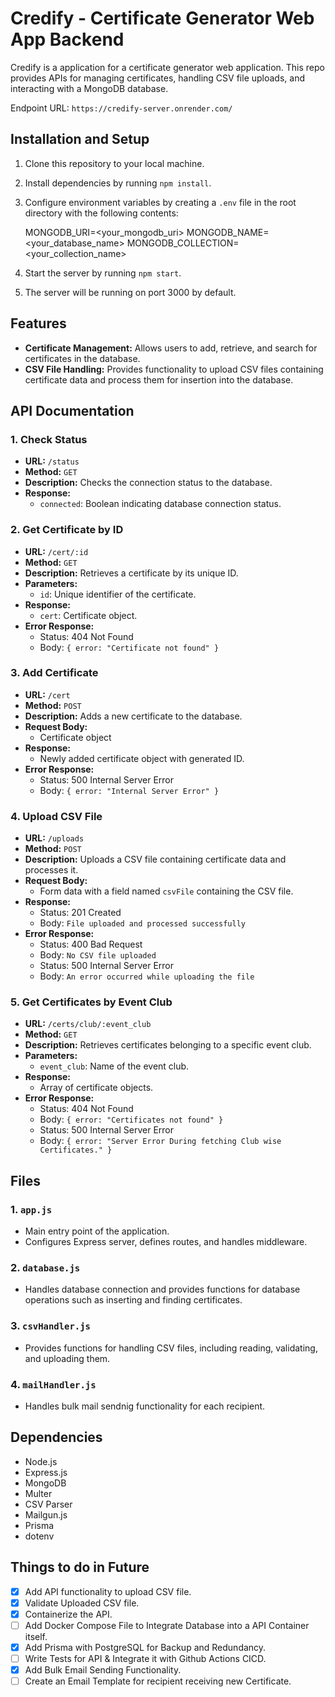 # Credify - Certificate Generator Web App Backend

Credify is a  application for a certificate generator web application. This repo provides APIs for managing certificates, handling CSV file uploads, and interacting with a MongoDB database.

Endpoint URL: `https://credify-server.onrender.com/`

## Installation and Setup

1. Clone this repository to your local machine.
2. Install dependencies by running `npm install`.
3. Configure environment variables by creating a `.env` file in the root directory with the following contents:

   MONGODB_URI=<your_mongodb_uri>
   MONGODB_NAME=<your_database_name>
   MONGODB_COLLECTION=<your_collection_name>

4. Start the server by running `npm start`.
5. The server will be running on port 3000 by default.

## Features

- **Certificate Management:** Allows users to add, retrieve, and search for certificates in the database.
- **CSV File Handling:** Provides functionality to upload CSV files containing certificate data and process them for insertion into the database.

## API Documentation

### 1. Check Status

- **URL:** `/status`
- **Method:** `GET`
- **Description:** Checks the connection status to the database.
- **Response:**
  - `connected`: Boolean indicating database connection status.

### 2\. Get Certificate by ID

- **URL:** `/cert/:id`
- **Method:** `GET`
- **Description:** Retrieves a certificate by its unique ID.
- **Parameters:**
  - `id`: Unique identifier of the certificate.
- **Response:**
  - `cert`: Certificate object.
- **Error Response:**
  - Status: 404 Not Found
  - Body: `{ error: "Certificate not found" }`

### 3\. Add Certificate

- **URL:** `/cert`
- **Method:** `POST`
- **Description:** Adds a new certificate to the database.
- **Request Body:**
  - Certificate object
- **Response:**
  - Newly added certificate object with generated ID.
- **Error Response:**
  - Status: 500 Internal Server Error
  - Body: `{ error: "Internal Server Error" }`

### 4\. Upload CSV File

- **URL:** `/uploads`
- **Method:** `POST`
- **Description:** Uploads a CSV file containing certificate data and processes it.
- **Request Body:**
  - Form data with a field named `csvFile` containing the CSV file.
- **Response:**
  - Status: 201 Created
  - Body: `File uploaded and processed successfully`
- **Error Response:**
  - Status: 400 Bad Request
  - Body: `No CSV file uploaded`
  - Status: 500 Internal Server Error
  - Body: `An error occurred while uploading the file`

### 5\. Get Certificates by Event Club

- **URL:** `/certs/club/:event_club`
- **Method:** `GET`
- **Description:** Retrieves certificates belonging to a specific event club.
- **Parameters:**
  - `event_club`: Name of the event club.
- **Response:**
  - Array of certificate objects.
- **Error Response:**
  - Status: 404 Not Found
  - Body: `{ error: "Certificates not found" }`
  - Status: 500 Internal Server Error
  - Body: `{ error: "Server Error During fetching Club wise Certificates." }`

## Files

### 1\. `app.js`

- Main entry point of the application.
- Configures Express server, defines routes, and handles middleware.

### 2\. `database.js`

- Handles database connection and provides functions for database operations such as inserting and finding certificates.

### 3\. `csvHandler.js`

- Provides functions for handling CSV files, including reading, validating, and uploading them.

### 4\. `mailHandler.js`

- Handles bulk mail sendnig functionality for each recipient.

## Dependencies

- Node.js
- Express.js
- MongoDB
- Multer
- CSV Parser
- Mailgun.js
- Prisma
- dotenv

## Things to do in Future

- [x] Add API functionality to upload CSV file.
- [x] Validate Uploaded CSV file.
- [x] Containerize the API.
- [ ] Add Docker Compose File to Integrate Database into a API Container itself.
- [x] Add Prisma with PostgreSQL for Backup and Redundancy.
- [ ] Write Tests for API &  Integrate it with Github Actions CICD.
- [x] Add Bulk Email Sending Functionality.
- [ ] Create an Email Template for recipient receiving new Certificate.
